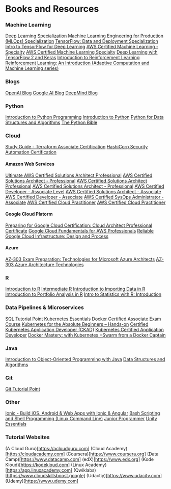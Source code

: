 # Books and Resources

### Machine Learning

[Deep Learning Specialization](https://www.coursera.org/specializations/deep-learning#courses)
[Machine Learning Engineering for Production (MLOps) Specialization](https://www.coursera.org/specializations/machine-learning-engineering-for-production-mlops)
[TensorFlow: Data and Deployment Specialization](https://www.coursera.org/specializations/tensorflow-data-and-deployment)
[Intro to TensorFlow for Deep Learning](https://classroom.udacity.com/courses/ud187)
[AWS Certified Machine Learning - Specialty](https://learn.acloud.guru/course/aws-certified-machine-learning-specialty/dashboard)
[AWS Certified Machine Learning Specialty](https://www.udemy.com/course/aws-machine-learning/learn/lecture/16585964?start=0#content)
[Deep Learning with TensorFlow 2 and Keras](https://www.amazon.com/Deep-Learning-TensorFlow-Keras-Regression/dp/1838823417/ref=sr_1_4?crid=QHUGRAXSEV8F&keywords=getting+start+with+amazon+web+services&qid=1642689085&s=books&sprefix=getting+start+with+amazon+web+services%2Cstripbooks%2C66&sr=1-4)
[Introduction to Reinforcement Learning](https://www.youtube.com/watch?v=2pWv7GOvuf0&list=PLqYmG7hTraZDM-OYHWgPebj2MfCFzFObQ)
[Reinforcement Learning: An Introduction (Adaptive Computation and Machine Learning series)](https://www.amazon.com/Reinforcement-Learning-Introduction-Adaptive-Computation/dp/0262039249/ref=dp_ob_title_bk)

### Blogs

[OpenAI Blog](https://openai.com/blog/)
[Google AI Blog](https://ai.googleblog.com)
[DeepMind Blog](https://deepmind.com/blog)

### Python

[Introduction to Python Programming](https://www.edx.org/professional-certificate/introduction-to-python-programming?index=product&queryID=6f862d535558268ff0e661c6658e2a52&position=1)
[Introduction to Python](https://app.datacamp.com/learn/courses/intro-to-python-for-data-science)
[Python for Data Structures and Algorithms](https://www.udemy.com/course/python-for-data-structures-algorithms-and-interviews/learn/lecture/3174068#overview)
[The Python Bible](https://www.udemy.com/course/the-python-bible/learn/lecture/5441726?start=0#content)

### Cloud

[Study Guide - Terraform Associate Certification](https://learn.hashicorp.com/tutorials/terraform/associate-study?in=terraform/certification)
[HashiCorp Security Automation Certification](https://www.hashicorp.com/certification/vault-associate)

#### Amazon Web Services

[Ultimate AWS Certified Solutions Architect Professional](https://www.udemy.com/course/aws-solutions-architect-professional/learn/lecture/18376602?start=0#content)
[AWS Certified Solutions Architect - Professional](https://learn.acloud.guru/course/aws-certified-solutions-architect-professional/dashboard)
[AWS Certified Solutions Architect Professional](https://www.udemy.com/course/draft/1905604/learn/lecture/13033780?start=0#content)
[AWS Certified Solutions Architect - Professional](https://www.udemy.com/course/aws-certified-solutions-architect-professional/learn/lecture/13307762?start=0#content)
[AWS Certified Developer - Associate Level](https://learn.acloud.guru/course/aws-certified-developer-associate/overview)
[AWS Certified Solutions Architect - Associate](https://learn.acloud.guru/course/certified-solutions-architect-associate/overview)
[AWS Certified Developer - Associate](https://www.udemy.com/course/draft/393306/learn/quiz/4700010#content)
[AWS Certified SysOps Administrator - Associate](https://www.udemy.com/course/draft/422702/learn/lecture/2592696?start=0#content)
[AWS Certified Cloud Practitioner](https://www.udemy.com/course/draft/1466834/learn/lecture/8959822?start=0#content)
[AWS Certified Cloud Practitioner](https://www.udemy.com/course/draft/1466834/learn/lecture/8959822?start=15#content)

#### Google Cloud Platorm

[Preparing for Google Cloud Certification: Cloud Architect Professional Certificate](https://www.coursera.org/professional-certificates/gcp-cloud-architect)
[Google Cloud Fundamentals for AWS Professionals](https://www.coursera.org/learn/gcp-fundamentals-aws)
[Reliable Google Cloud Infrastructure: Design and Process](https://www.coursera.org/learn/cloud-infrastructure-design-process)

#### Azure

[AZ-303 Exam Preparation: Technologies for Microsoft Azure Architects](https://cloudacademy.com/learning-paths/az-303-exam-preparation-technologies-for-microsoft-azure-architects-1720/)
[AZ-303 Azure Architecture Technologies](https://www.udemy.com/course/70534-azure/learn/lecture/17313412?start=0#content)

### R

[Introduction to R](https://app.datacamp.com/learn/courses/free-introduction-to-r)
[Intermediate R](https://app.datacamp.com/learn/courses/intermediate-r)
[Introduction to Importing Data in R](https://app.datacamp.com/learn/courses/importing-data-into-r-archived)
[Introduction to Portfolio Analysis in R](https://app.datacamp.com/learn/courses/introduction-to-portfolio-analysis-in-r)
[Intro to Statistics with R: Introduction](https://app.datacamp.com/learn/courses/intro-to-statistics-with-r-introduction)


### Data Pipelines & Microservices

[SQL Tutorial Point](https://www.tutorialspoint.com/sql/index.htm)
[Kubernetes Essentials](https://learn.acloud.guru/course/2e0bad96-a602-4c91-9da2-e757d32abb8f/overview)
[Docker Certified Associate Exam Course](https://kodekloud.com/courses/docker-certified-associate-exam-course/)
[Kubernetes for the Absolute Beginners – Hands-on](https://kodekloud.com/courses/kubernetes-for-the-absolute-beginners-hands-on/)
[Certified Kubernetes Application Developer (CKAD)](https://kodekloud.com/courses/certified-kubernetes-application-developer-ckad/)
[Kubernetes Certified Application Developer](https://www.udemy.com/course/certified-kubernetes-application-developer/learn/lecture/15341792?start=0#content)
[Docker Mastery: with Kubernetes +Swarm from a Docker Captain](https://www.udemy.com/course/docker-mastery/learn/lecture/16846490?start=0#content)

### Java

[Introduction to Object-Oriented Programming with Java](https://www.edx.org/professional-certificate/gtx-introduction-to-object-oriented-programming-with-java?index=product&queryID=ffb4107ea149aa9f23a9e587ccc4c74a&position=1)
[Data Structures and Algorithms](https://www.edx.org/professional-certificate/gtx-data-structures-and-algorithms?index=product&queryID=08c5a526974a0f55bc417743f6611213&position=1)

### Git

[Git Tutorial Point](https://www.tutorialspoint.com/git/index.htm)

### Other

[Ionic - Build iOS, Android & Web Apps with Ionic & Angular](https://www.udemy.com/course/ionic-2-the-practical-guide-to-building-ios-android-apps/learn/lecture/13726172?start=0#content)
[Bash Scripting and Shell Programming (Linux Command Line)](https://www.udemy.com/course/bash-scripting/learn/lecture/7340596?start=0#content)
[Junior Programmer](https://learn.unity.com/pathway/junior-programmer)
[Unity Essentials](https://learn.unity.com/pathways)

### Tutorial Websites

(A Cloud Guru)[https://acloudguru.com]
(Cloud Academy)[https://cloudacademy.com]
(Coursera)[https://www.coursera.org]
(Data Camp)[https://www.datacamp.com]
(edX)[https://www.edx.org]
(Kode Kloud)[https://kodekloud.com]
(Linux Academy)[https://app.linuxacademy.com]
(Qwiklabs)[https://www.cloudskillsboost.google]
(Udactiy)[https://www.udacity.com]
(Udemy)[https://www.udemy.com]
